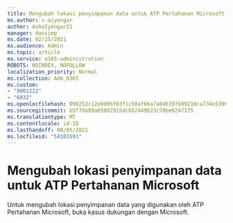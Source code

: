```yaml
---
title: Mengubah lokasi penyimpanan data untuk ATP Pertahanan Microsoft
ms.author: v-aiyengar
author: AshaIyengar21
manager: dansimp
ms.date: 02/25/2021
ms.audience: Admin
ms.topic: article
ms.service: o365-administration
ROBOTS: NOINDEX, NOFOLLOW
localization_priority: Normal
ms.collection: Adm_O365
ms.custom:
- "9001222"
- "6032"
ms.openlocfilehash: 098253c12e0d0bf03f1c50af66a7a84635f699218ca734e53965bcfd55edb930
ms.sourcegitcommit: b5f7da89a650d2915dc652449623c78be6247175
ms.translationtype: MT
ms.contentlocale: id-ID
ms.lasthandoff: 08/05/2021
ms.locfileid: "54103591"
---
```

# <a name="change-data-storage-location-for-microsoft-defender-atp"></a>Mengubah lokasi penyimpanan data untuk ATP Pertahanan Microsoft

Untuk mengubah lokasi penyimpanan data yang digunakan oleh ATP Pertahanan Microsoft, buka kasus dukungan dengan Microsoft.
